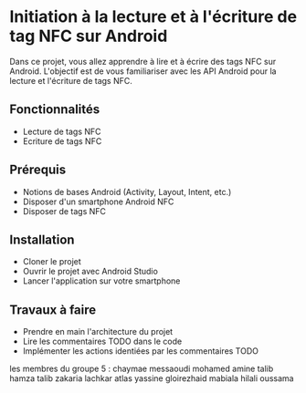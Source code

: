 # Initiation à la lecture et à l'écriture de tag NFC sur Android 

Dans ce projet, vous allez apprendre à lire et à écrire des tags NFC sur Android. 
L'objectif est de vous familiariser avec les API Android pour la lecture et l'écriture de tags NFC.

## Fonctionnalités
- Lecture de tags NFC
- Ecriture de tags NFC

## Prérequis
- Notions de bases Android (Activity, Layout, Intent, etc.)
- Disposer d'un smartphone Android NFC
- Disposer de tags NFC

## Installation
- Cloner le projet
- Ouvrir le projet avec Android Studio
- Lancer l'application sur votre smartphone

## Travaux à faire
- Prendre en main l'architecture du projet
- Lire les commentaires TODO dans le code
- Implémenter les actions identiées par les commentaires TODO

les membres du groupe 5 :
chaymae messaoudi
mohamed amine talib
hamza talib
zakaria lachkar
atlas yassine
gloirezhaid mabiala
hilali oussama


